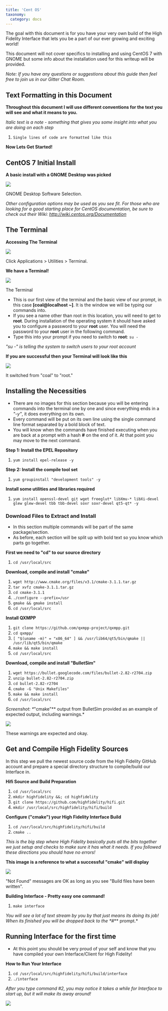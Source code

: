 ```yaml
---
title: 'Cent OS'
taxonomy:
  category: docs
---
```


The goal with this document is for you have your very own build of the High Fidelity Interface that lets you be a part of our ever growing and exciting world!

This document will not cover specifics to installing and using CentOS 7 with GNOME but some info about the installation used for this writeup will be provided.

*Note: If you have any questions or suggestions about this guide then feel free to join us in our Gitter Chat Room.*

## Text Formatting in this Document

**Throughout this document I will use different conventions for the text you will see and what it means to you.**

*Italic text is a note - something that gives you some insight into what you are doing on each step*

1. `Single lines of code are formatted like this`

**Now Lets Get Started!**

## CentOS 7 Initial Install

**A basic install with a GNOME Desktop was picked**

![](1-centos.jpg)

GNOME Desktop Software Selection.

*Other configuration options may be used as you see fit. For those who are looking for a good starting place for CentOS documentation, be sure to check out their Wiki: http://wiki.centos.org/Documentation*

## The Terminal

**Accessing The Terminal**

![](2-terminal.jpg)

Click Applications > Utilities > Terminal.

**We have a Terminal!**

![](3-first-terminal.jpg)

The Terminal

- This is our first view of the terminal and the basic view of our prompt, in this case **[coal@localhost ~]**. It is the window we will be typing our commands into.
- If you see a name other than root in this location, you will need to get to **root**. During installation of the operating system it should have asked you to configure a password to your **root** user. You will need the password to your **root** user in the following command.
- Type this into your prompt if you need to switch to **root**: `su -`

*"su -" is telling the system to switch users to your root account*

**If you are successful then your Terminal will look like this**

![](4-os7su.jpg)

It switched from "coal" to "root."

## Installing the Necessities

- There are no images for this section because you will be entering commands into the terminal one by one and since everything ends in a *"-y"*, it does everything on its own.
- Every command will be put on its own line using the single command line format separated by a bold block of text.
- You will know when the commands have finished executing when you are back at a prompt with a hash **#** on the end of it. At that point you may move to the next command.

**Step 1: Install the EPEL Repository**

1. `yum install epel-release -y`

**Step 2: Install the compile tool set**

1. `yum groupinstall "development tools" -y`

**Install some utilities and libraries required**

1. `yum install openssl-devel git wget freeglut* libXmu-* libXi-devel glew glew-devel tbb tbb-devel soxr soxr-devel qt5-qt* -y`

### Download Files to Extract and Install

- In this section multiple commands will be part of the same package/section.
- As before, each section will be split up with bold text so you know which parts go together.

**First we need to "cd" to our source directory**

1. `cd /usr/local/src`

**Download, compile and install "cmake"**

1. `wget http://www.cmake.org/files/v3.1/cmake-3.1.1.tar.gz`
2. `tar xvfz cmake-3.1.1.tar.gz`
3. `cd cmake-3.1.1`
4. `./configure --prefix=/usr`
5. `gmake && gmake install`
6. `cd /usr/local/src`

**Install QXMPP**

1. `git clone https://github.com/qxmpp-project/qxmpp.git`
2. `cd qxmpp/`
3. `[ "$(uname -m)" = "x86_64" ] && /usr/lib64/qt5/bin/qmake || /usr/lib/qt5/bin/qmake`
4. `make && make install`
5. `cd /usr/local/src`

**Download, compile and install "BulletSim"**

1. `wget https://bullet.googlecode.com/files/bullet-2.82-r2704.zip`
2. `unzip bullet-2.82-r2704.zip`
3. `cd bullet-2.82-r2704`
4. `cmake -G "Unix Makefiles"`
5. `make && make install`
6. `cd /usr/local/src`

*Screenshot: \**"cmake"** output from BulletSim provided as an example of expected output, including warnings.*

![](5-bullet-sim.jpg)

These warnings are expected and okay.

## Get and Compile High Fidelity Sources

In this step we pull the newest source code from the High Fidelity GitHub account and prepare a special directory structure to compile/build our Interface in.

**Hifi Source and Build Preparation**

1. `cd /usr/local/src`
2. `mkdir highfidelity &&; cd highfidelity`
3. `git clone https://github.com/highfidelity/hifi.git`
4. `mkdir /usr/local/src/highfidelity/hifi/build`

**Configure ("cmake") your High Fidelity Interface Build**

1. `cd /usr/local/src/highfidelity/hifi/build`
2. `cmake ..`

*This is the big step where High Fidelity basically puts all the bits together we just setup and checks to make sure it has what it needs. If you followed these directions you should have no errors!*

**This image is a reference to what a successful "cmake" will display**

![](6-make-ignore.jpg)

"Not Found" messages are OK as long as you see "Build files have been written".

**Building Interface - Pretty easy one command!**

1. `make interface`

*You will see a lot of text stream by you by that just means its doing its job! When its finished you will be dropped back to the \**#** prompt.*

## Running Interface for the first time

- At this point you should be very proud of your self and know that you have compiled your own Interface/Client for High Fidelity!

**How to Run Your Interface**

1. `cd /usr/local/src/highfidelity/hifi/build/interface`
2. `./interface`

*After you type command #2, you may notice it takes a while for Interface to start up, but it will make its away around!*

![](7-interface.jpg)
